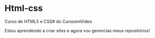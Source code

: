 # Html-css
 Curso de HTML5 e CSS# do CursoemVideo


 Estou aprendendo a criar sites e agora vou gerencias meus repositórios!